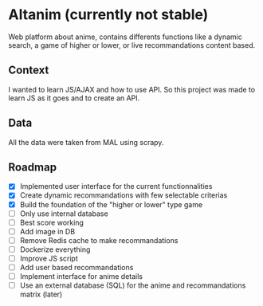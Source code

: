 # Altanim (currently not stable)
Web platform about anime, contains differents functions like a dynamic search, a game of higher or lower, or live recommandations content based.

## Context 
I wanted to learn JS/AJAX and how to use API.
So this project was made to learn JS as it goes and to create an API.

## Data
All the data were taken from MAL using scrapy. 

## Roadmap

- [x] Implemented user interface for the current functionnalities
- [x] Create dynamic recommandations with few selectable criterias
- [x] Build the foundation of the "higher or lower" type game
- [ ] Only use internal database
- [ ] Best score working
- [ ] Add image in DB 
- [ ] Remove Redis cache to make recommandations
- [ ] Dockerize everything
- [ ] Improve JS script
- [ ] Add user based recommandations
- [ ] Implement interface for anime details
- [ ] Use an external database (SQL) for the anime and recommandations matrix (later)